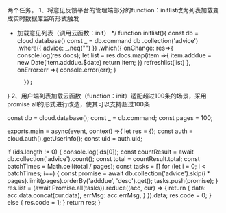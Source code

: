 两个任务。
1、将意见反馈平台的管理端部分的function：initlist改为列表加载变成实时数据库监听形式触发

* 加载意见列表（调用云函数：init）
 */
function initlist(){
    const db = cloud.database()
    const _ = db.command
    db
        .collection('advice')
        .where({
            advice: _.neq("")
        })
        .which({
            onChange: res=>{
                console.log(res.docs);
                let list = res.docs.map(item =>{
                    item.adddue = new Date(item.adddue.$date)
                    return item;
                })
                refreshlist(list)
            },
            onError:err =>{
                console.error(err);
            }
    
        });
}
2、用户端列表加载云函数（function：init）适配超过100条的场景，采用promise all的形式进行改造，使其可以支持超过100条

const db = cloud.database();
const _ = db.command;
const pages = 100;

exports.main = async(event, context) =>{
  let res = {};
  const auth = cloud.auth().getUserInfo();
  const uid = auth.uid;

  if (ids.length != 0) {
    console.log(ids[0]);
    const countResult = await db.collection('advice').count();
    const total = countResult.total;
    const batchTimes = Math.ceil(total / pages);
    const tasks = []
    for (let i = 0; i < batchTimes; i++) {
      const promise = await db.collection('advice').skip(i * pages).limit(pages).orderBy('adddue', 'desc').get();
      tasks.push(promise);
    }
    res.list = (await Promise.all(tasks)).reduce((acc, cur) => {
      return {
        data: acc.data.concat(cur.data),
        errMsg: acc.errMsg,
      }
    }).data;
    res.code = 0;
  }
  else {
    res.code = 1;
  }
  return res;
}

